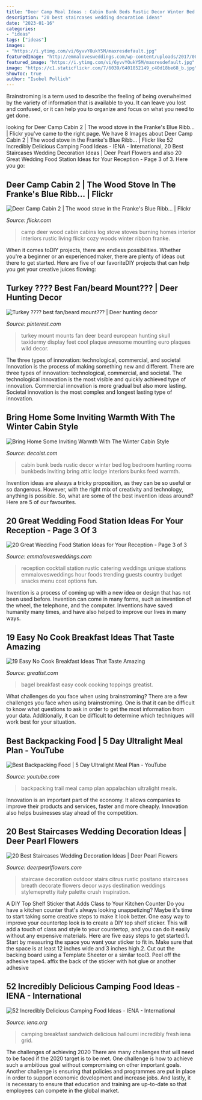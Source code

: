```yaml
---
title: "Deer Camp Meal Ideas : Cabin Bunk Beds Rustic Decor Winter Bed Log Bedroom Hunting Rooms Bunkbeds Inviting Bring Attic Lodge Interiors Bunks Feed Warmth"
description: "20 best staircases wedding decoration ideas"
date: "2023-01-16"
categories:
- "ideas"
tags: ["ideas"]
images:
- "https://i.ytimg.com/vi/6yvvYOukY5M/maxresdefault.jpg"
featuredImage: "http://emmalovesweddings.com/wp-content/uploads/2017/08/country-rustic-wedding-food-station.jpg"
featured_image: "https://i.ytimg.com/vi/6yvvYOukY5M/maxresdefault.jpg"
image: "https://c1.staticflickr.com/7/6039/6401852149_c40d18be68_b.jpg"
ShowToc: true
author: "Isobel Pollich"
---
```



Brainstroming is a term used to describe the feeling of being overwhelmed by the variety of information that is available to you. It can leave you lost and confused, or it can help you to organize and focus on what you need to get done.

	

		
looking for Deer Camp Cabin 2 | The wood stove in the Franke&#039;s Blue Ribb… | Flickr you've came to the right page. We have 8 Images about Deer Camp Cabin 2 | The wood stove in the Franke&#039;s Blue Ribb… | Flickr like 52 Incredibly Delicious Camping Food Ideas - IENA - International, 20 Best Staircases Wedding Decoration Ideas | Deer Pearl Flowers and also 20 Great Wedding Food Station Ideas for Your Reception - Page 3 of 3. Here you go:
		
    
## Deer Camp Cabin 2 | The Wood Stove In The Franke&#039;s Blue Ribb… | Flickr

<img loading=lazy src="https://c1.staticflickr.com/7/6039/6401852149_c40d18be68_b.jpg" onerror="this.onerror=null;this.src='https://tse3.mm.bing.net/th?id=OIP.z1k6W8FPUTKhhAIh5ept6gHaLG&amp;pid=15.1';" alt="Deer Camp Cabin 2 | The wood stove in the Franke&#039;s Blue Ribb… | Flickr">

_Source: flickr.com_

>camp deer wood cabin cabins log stove stoves burning homes interior interiors rustic living flickr cozy woods winter ribbon franke. 

	

When it comes toDIY projects, there are endless possibilities. Whether you're a beginner or an experiencedmaker, there are plenty of ideas out there to get started. Here are five of our favoriteDIY projects that can help you get your creative juices flowing: 

    
## Turkey ???? Best Fan/beard Mount??? | Deer Hunting Decor

<img loading=lazy src="https://i.pinimg.com/originals/c6/c6/54/c6c6543336b123a1fa887b5b8d2b2ad1.jpg" onerror="this.onerror=null;this.src='https://tse2.mm.bing.net/th?id=OIP.z-azu_xhfJukwdD8c1CawAAAAA&amp;pid=15.1';" alt="Turkey ???? best fan/beard mount??? | Deer hunting decor">

_Source: pinterest.com_

>turkey mount mounts fan deer beard european hunting skull taxidermy display feet cool plaque awesome mounting euro plaques wild decor. 

	

The three types of innovation: technological, commercial, and societal
Innovation is the process of making something new and different. There are three types of innovation: technological, commercial, and societal. The technological innovation is the most visible and quickly achieved type of innovation. Commercial innovation is more gradual but also more lasting. Societal innovation is the most complex and longest lasting type of innovation.

    
## Bring Home Some Inviting Warmth With The Winter Cabin Style

<img loading=lazy src="http://cdn.decoist.com/wp-content/uploads/2014/01/Bunk-beds-with-a-rustic-cabin-style.jpg" onerror="this.onerror=null;this.src='https://tse3.mm.bing.net/th?id=OIP.7cimEkxS8s6h_OA0XUjRvwHaHb&amp;pid=15.1';" alt="Bring Home Some Inviting Warmth With The Winter Cabin Style">

_Source: decoist.com_

>cabin bunk beds rustic decor winter bed log bedroom hunting rooms bunkbeds inviting bring attic lodge interiors bunks feed warmth. 

	

Invention ideas are always a tricky proposition, as they can be so useful or so dangerous. However, with the right mix of creativity and technology, anything is possible. So, what are some of the best invention ideas around? Here are 5 of our favourites.

    
## 20 Great Wedding Food Station Ideas For Your Reception - Page 3 Of 3

<img loading=lazy src="http://emmalovesweddings.com/wp-content/uploads/2017/08/country-rustic-wedding-food-station.jpg" onerror="this.onerror=null;this.src='https://tse4.mm.bing.net/th?id=OIP.EhvEdbQuW2iKnt0HBp1c2AHaLH&amp;pid=15.1';" alt="20 Great Wedding Food Station Ideas for Your Reception - Page 3 of 3">

_Source: emmalovesweddings.com_

>reception cocktail station rustic catering weddings unique stations emmalovesweddings hour foods trending guests country budget snacks menu cost options fun. 

	

Invention is a process of coming up with a new idea or design that has not been used before. Invention can come in many forms, such as invention of the wheel, the telephone, and the computer. Inventions have saved humanity many times, and have also helped to improve our lives in many ways.

    
## 19 Easy No Cook Breakfast Ideas That Taste Amazing

<img loading=lazy src="https://post.greatist.com/wp-content/uploads/sites/2/2019/04/No20Cook20Breakfast20Feature-1200x628.jpg" onerror="this.onerror=null;this.src='https://tse3.mm.bing.net/th?id=OIP.0C-tFtyOuNFdcrYaAfu-JgHaD4&amp;pid=15.1';" alt="19 Easy No Cook Breakfast Ideas That Taste Amazing">

_Source: greatist.com_

>bagel breakfast easy cook cooking toppings greatist. 

	

What challenges do you face when using brainstroming?
There are a few challenges you face when using brainstroming. One is that it can be difficult to know what questions to ask in order to get the most information from your data. Additionally, it can be difficult to determine which techniques will work best for your situation.

    
## Best Backpacking Food | 5 Day Ultralight Meal Plan - YouTube

<img loading=lazy src="https://i.ytimg.com/vi/6yvvYOukY5M/maxresdefault.jpg" onerror="this.onerror=null;this.src='https://tse1.mm.bing.net/th?id=OIP.FpOwU4WQqHvK5EhL72ZgEgHaEK&amp;pid=15.1';" alt="Best Backpacking Food | 5 Day Ultralight Meal Plan - YouTube">

_Source: youtube.com_

>backpacking trail meal camp plan appalachian ultralight meals. 

	

Innovation is an important part of the economy. It allows companies to improve their products and services, faster and more cheaply. Innovation also helps businesses stay ahead of the competition. 

    
## 20 Best Staircases Wedding Decoration Ideas | Deer Pearl Flowers

<img loading=lazy src="https://www.deerpearlflowers.com/wp-content/uploads/2015/07/rustic-outdoor-wedding-staircase-with-babys-breath.jpg" onerror="this.onerror=null;this.src='https://tse2.mm.bing.net/th?id=OIP.RW_Q6OwRW3uow39Fj_i3cAHaLD&amp;pid=15.1';" alt="20 Best Staircases Wedding Decoration Ideas | Deer Pearl Flowers">

_Source: deerpearlflowers.com_

>staircase decoration outdoor stairs citrus rustic positano staircases breath decorate flowers decor ways destination weddings stylemepretty italy palette crush inspiration. 

	

A DIY Top Shelf Sticker that Adds Class to Your Kitchen Counter
Do you have a kitchen counter that's always looking unappetizing? Maybe it's time to start taking some creative steps to make it look better. One easy way to improve your countertop look is to create a DIY top shelf sticker. This will add a touch of class and style to your countertop, and you can do it easily without any expensive materials. Here are five easy steps to get started:1. Start by measuring the space you want your sticker to fit in. Make sure that the space is at least 12 inches wide and 3 inches high.2. Cut out the backing board using a Template Sheeter or a similar tool3. Peel off the adhesive tape4. affix the back of the sticker with hot glue or another adhesive
    
## 52 Incredibly Delicious Camping Food Ideas - IENA - International

<img loading=lazy src="https://www.iena.org/wp-content/uploads/2018/05/halloumi-breakfast-sandwich-vegetarian-camping-food.jpg" onerror="this.onerror=null;this.src='https://tse2.mm.bing.net/th?id=OIP.wanqnhyrUpqS8BMOY6Vo3wHaLH&amp;pid=15.1';" alt="52 Incredibly Delicious Camping Food Ideas - IENA - International">

_Source: iena.org_

>camping breakfast sandwich delicious halloumi incredibly fresh iena grid. 

	

The challenges of achieving 2020
There are many challenges that will need to be faced if the 2020 target is to be met. One challenge is how to achieve such a ambitious goal without compromising on other important goals. Another challenge is ensuring that policies and programmes are put in place in order to support economic development and increase jobs. And lastly, it is necessary to ensure that education and training are up-to-date so that employees can compete in the global market.

